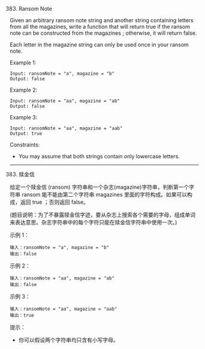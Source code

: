 383. Ransom Note

Given an arbitrary ransom note string and another string containing letters from all the magazines, write a function that will return true if the ransom note can be constructed from the magazines ; otherwise, it will return false.

Each letter in the magazine string can only be used once in your ransom note.

 
Example 1:

    Input: ransomNote = "a", magazine = "b"
    Output: false

Example 2:

    Input: ransomNote = "aa", magazine = "ab"
    Output: false

Example 3:

    Input: ransomNote = "aa", magazine = "aab"
    Output: true

 

Constraints:

* You may assume that both strings contain only lowercase letters.


----------


383. 赎金信

给定一个赎金信 (ransom) 字符串和一个杂志(magazine)字符串，判断第一个字符串 ransom 能不能由第二个字符串 magazines 里面的字符构成。如果可以构成，返回 true ；否则返回 false。

(题目说明：为了不暴露赎金信字迹，要从杂志上搜索各个需要的字母，组成单词来表达意思。杂志字符串中的每个字符只能在赎金信字符串中使用一次。)

 

示例 1：

    输入：ransomNote = "a", magazine = "b"
    输出：false

示例 2：

    输入：ransomNote = "aa", magazine = "ab"
    输出：false

示例 3：

    输入：ransomNote = "aa", magazine = "aab"
    输出：true

 

提示：

* 你可以假设两个字符串均只含有小写字母。